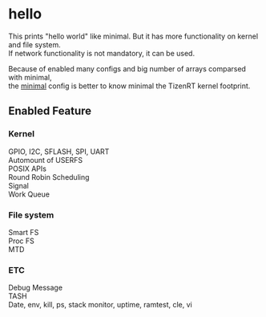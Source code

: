 # hello
This prints "hello world" like minimal. But it has more functionality on kernel and file system.  
If network functionality is not mandatory, it can be used.  

Because of enabled many configs and big number of arrays comparsed with minimal,  
the [minimal](../minimal/README.md) config is better to know minimal the TizenRT kernel footprint.

## Enabled Feature
### Kernel
GPIO, I2C, SFLASH, SPI, UART  
Automount of USERFS  
POSIX APIs  
Round Robin Scheduling  
Signal  
Work Queue  

### File system
Smart FS  
Proc FS  
MTD

### ETC
Debug Message  
TASH  
Date, env, kill, ps, stack monitor, uptime, ramtest, cle, vi

